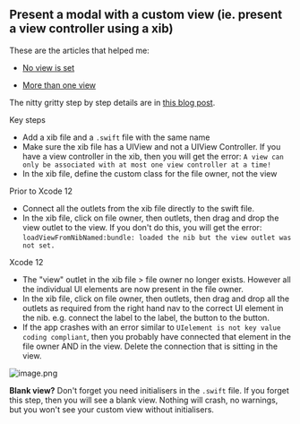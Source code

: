 ## Present a modal with a custom view (ie. present a view controller using a xib)

These are the articles that helped me:
*  [No view is set](https://stackoverflow.com/questions/4763519/loaded-nib-but-the-view-outlet-was-not-set)

* [More than one view](https://stackoverflow.com/questions/13357788/a-view-can-only-be-associated-with-at-most-one-view-controller-at-a-time-uisegm)

The nitty gritty step by step details are in  [this blog post](https://coderlyn.hashnode.dev/when-titlelabeltext-hi-crashes-your-app-ckc4cfo0g00bd1gs1gvjp6djn).
 
Key steps

* Add a xib file and a `.swift` file with the same name
* Make sure the xib file has a UIView and not a UIView Controller. If you have a view controller in the xib, then you will get the error: `A view can only be associated with at most one view controller at a time!`
* In the xib file, define the custom class for the file owner, not the view

Prior to Xcode 12
* Connect all the outlets from the xib file directly to the swift file.
* In the xib file, click on file owner, then outlets, then drag and drop the view outlet to the view. If you don't do this, you will get the error: `loadViewFromNibNamed:bundle: loaded the nib but the view outlet was not set.`

Xcode 12
* The "view" outlet in the xib file > file owner no longer exists. However all the individual UI elements are now present in the file owner. 
* In the xib file, click on file owner, then outlets, then drag and drop all the outlets as required from the right hand nav to the correct UI element in the nib. e.g. connect the label to the label, the button to the button.
* If the app crashes with an error similar to `UIelement is not key value coding compliant`, then you probably have connected that element in the file owner AND in the view. Delete the connection that is sitting in the view.


![image.png](https://cdn.hashnode.com/res/hashnode/image/upload/v1602332229109/nGnVmpraK.png)

**Blank view?**
Don't forget you need initialisers in the `.swift` file. If you forget this step, then you will see a blank view. Nothing will crash, no warnings, but you won't see your custom view without initialisers.